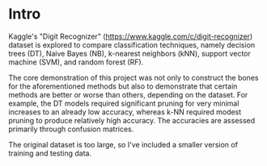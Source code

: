 # Intro

Kaggle's "Digit Recognizer" (https://www.kaggle.com/c/digit-recognizer) dataset is explored to compare classification techniques, namely decision trees (DT), Naive Bayes (NB), k-nearest neighbors (kNN), support vector machine (SVM), and random forest (RF).

The core demonstration of this project was not only to construct the bones for the aforementioned methods but also to demonstrate that certain methods are better or worse than others, depending on the dataset. For example, the DT models required significant pruning for very minimal increases to an already low accuracy, whereas k-NN required modest pruning to produce relatively high accuracy. The accuracies are assessed primarily through confusion matrices.

The original dataset is too large, so I've included a smaller version of training and testing data.
